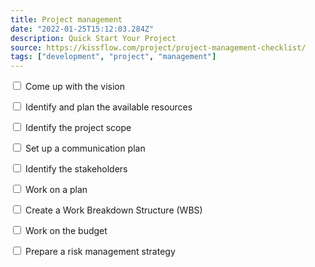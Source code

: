 ```yaml
---
title: Project management 
date: "2022-01-25T15:12:03.284Z"
description: Quick Start Your Project
source: https://kissflow.com/project/project-management-checklist/
tags: ["development", "project", "management"]
---
```


  <input type="checkbox"> Come up with the vision

  <input type="checkbox"> Identify and plan the available resources

  <input type="checkbox"> Identify the project scope

  <input type="checkbox"> Set up a communication plan

  <input type="checkbox"> Identify the stakeholders

  <input type="checkbox"> Work on a plan

  <input type="checkbox"> Create a Work Breakdown Structure (WBS)

  <input type="checkbox"> Work on the budget
  
  <input type="checkbox"> Prepare a risk management strategy

